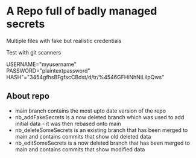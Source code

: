 # A Repo full of badly managed secrets

Multiple files with fake but realistic credentials

Test with git scanners

USERNAME="myusername"  
PASSWORD="plaintextpassword"  
HASH"="3454gfhsBFgfscCBdst/d/tr/%4546GFHiNhNiLiIpQws"  


## About repo

- main branch contains the most upto date version of the repo
- nb_addFakeSecrets is a now deleted branch which was used to add initial data - it was then rebased onto main
- nb_deleteSomeSecrets is an existing branch that has been merged to main and contains commits that show old deleted data
- nb_editSomeSecrets is a now deleted branch that has been merged to main and contains commits that show modified data